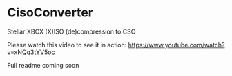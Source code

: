# CisoConverter
Stellar XBOX (X)ISO (de)compression to CSO

Please watch this video to see it in action: https://www.youtube.com/watch?v=xNQq3tYV5oc

Full readme coming soon

